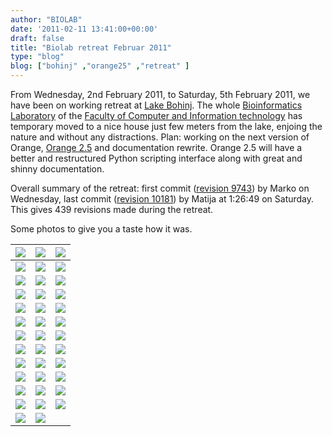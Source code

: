 ```yaml
---
author: "BIOLAB"
date: '2011-02-11 13:41:00+00:00'
draft: false
title: "Biolab retreat Februar 2011"
type: "blog"
blog: ["bohinj" ,"orange25" ,"retreat" ]
---
```


From Wednesday, 2nd February 2011, to Saturday, 5th February 2011, we have been on working retreat at [Lake Bohinj](http://en.wikipedia.org/wiki/Lake_Bohinj). The whole [Bioinformatics Laboratory](http://www.biolab.si/) of the [Faculty of Computer and Information technology](http://www.fri.uni-lj.si/) has temporary moved to a nice house just few meters from the lake, enjoing the nature and without any distractions. Plan: working on the next version of Orange, [Orange 2.5](http://orange.biolab.si/trac/intertrac/wiki%3AOrange25) and documentation rewrite. Orange 2.5 will have a better and restructured Python scripting interface along with great and shinny documentation.

Overall summary of the retreat: first commit ([revision 9743](http://orange.biolab.si/trac/intertrac/changeset%3A9743)) by Marko on Wednesday, last commit ([revision 10181](http://orange.biolab.si/trac/intertrac/changeset%3A10181)) by Matija at 1:26:49 on Saturday. This gives 439 revisions made during the retreat.

Some photos to give you a taste how it was.


|![](/images/2011/06/24/img_0292_1.jpg__160x160_q95_crop-True_upscale-False.jpg) | ![](/images/2011/06/24/img_0293_1.jpg__160x160_q95_crop-True_upscale-False.jpg) | ![](/images/2011/06/24/img_0360_1.jpg__160x160_q95_crop-True_upscale-False.jpg)|
|---------------------------------------------------------------------------------|---------------------------------------------------------------------------------|---------------------------------------------------------------------------------|
| ![](/images/2011/06/24/img_0364_1.jpg__160x160_q95_crop-True_upscale-False.jpg) | ![](/images/2011/06/24/img_0373_1.jpg__160x160_q95_crop-True_upscale-False.jpg) | ![](/images/2011/06/24/img_0325_1.jpg__160x160_q95_crop-True_upscale-False.jpg) |
| ![](/images/2011/06/24/img_0327_1.jpg__160x160_q95_crop-True_upscale-False.jpg) | ![](/images/2011/06/24/img_0303_1.jpg__160x160_q95_crop-True_upscale-False.jpg)| ![](/images/2011/06/24/img_0304_1.jpg__160x160_q95_crop-True_upscale-False.jpg)|
| ![](/images/2011/06/24/img_0306_1.jpg__160x160_q95_crop-True_upscale-False.jpg) | ![](/images/2011/06/24/img_0322_1.jpg__160x160_q95_crop-True_upscale-False.jpg) | ![](/images/2011/06/24/img_0324_1.jpg__160x160_q95_crop-True_upscale-False.jpg)|
| ![](/images/2011/06/24/img_0338_1.jpg__160x160_q95_crop-True_upscale-False.jpg) | ![](/images/2011/06/24/img_0346_1.jpg__160x160_q95_crop-True_upscale-False.jpg) | ![](/images/2011/06/24/img_0350_1.jpg__160x160_q95_crop-True_upscale-False.jpg)|
| ![](/images/2011/06/24/img_0359_1.jpg__160x160_q95_crop-True_upscale-False.jpg) | ![](/images/2011/06/24/img_0374_1.jpg__160x160_q95_crop-True_upscale-False.jpg) | ![](/images/2011/06/24/img_0375_1.jpg__160x160_q95_crop-True_upscale-False.jpg)|
| ![](/images/2011/06/24/img_0379_1.jpg__160x160_q95_crop-True_upscale-False.jpg) | ![](/images/2011/06/24/img_0381_1.jpg__160x160_q95_crop-True_upscale-False.jpg) | ![](/images/2011/06/24/img_0382_1.jpg__160x160_q95_crop-True_upscale-False.jpg)|
| ![](/images/2011/06/24/img_0383_1.jpg__160x160_q95_crop-True_upscale-False.jpg) | ![](/images/2011/06/24/img_0384_1.jpg__160x160_q95_crop-True_upscale-False.jpg) | ![](/images/2011/06/24/img_0294_1.jpg__160x160_q95_crop-True_upscale-False.jpg)|
| ![](/images/2011/06/24/img_0295_1.jpg__160x160_q95_crop-True_upscale-False.jpg) | ![](/images/2011/06/24/img_0297_1.jpg__160x160_q95_crop-True_upscale-False.jpg) | ![](/images/2011/06/24/img_0388_1.jpg__160x160_q95_crop-True_upscale-False.jpg)|
| ![](/images/2011/06/24/img_0392_1.jpg__160x160_q95_crop-True_upscale-False.jpg) | ![](/images/2011/06/24/img_0394_1.jpg__160x160_q95_crop-True_upscale-False.jpg) | ![](/images/2011/06/24/img_0396_1.jpg__160x160_q95_crop-True_upscale-False.jpg)|
| ![](/images/2011/06/24/img_0400_1.jpg__160x160_q95_crop-True_upscale-False.jpg) | ![](/images/2011/06/24/img_0273_1.jpg__160x160_q95_crop-True_upscale-False.jpg) | ![](/images/2011/06/24/img_0285_1.jpg__160x160_q95_crop-True_upscale-False.jpg)|
| ![](/images/2011/06/24/img_0277_1.jpg__160x160_q95_crop-True_upscale-False.jpg) | ![](/images/2011/06/24/img_0281_1.jpg__160x160_q95_crop-True_upscale-False.jpg) | ![](/images/2011/06/24/img_0284_1.jpg__160x160_q95_crop-True_upscale-False.jpg)|
| ![](/images/2011/06/24/img_0290_1.jpg__160x160_q95_crop-True_upscale-False.jpg) | ![](/images/2011/06/24/img_0291_1.jpg__160x160_q95_crop-True_upscale-False.jpg)
